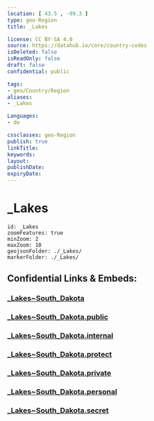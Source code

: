 ```yaml
---
location: [ 43.5 , -99.3 ] 
type: geo-Region
title: _Lakes

license: CC BY-SA 4.0
source: https://datahub.io/core/country-codes
isDeleted: false
isReadOnly: false
draft: false
confidential: public

tags:
- geo/Country/Region
aliases:
- _Lakes

Languages:
- de

cssclasses: geo-Region
publish: true
linkTitle: 
keywords: 
layout: 
publishDate: 
expiryDate: 
---
```


# _Lakes

```leaflet
id: _Lakes
zoomFeatures: true 
minZoom: 2 
maxZoom: 18
geojsonFolder: ./_Lakes/
markerFolder: ./_Lakes/
```


## Confidential Links & Embeds: 

### [_Lakes~South_Dakota](/_Standards/Earth/Continent/America~North/USA/USA~Central/South_Dakota/_Lakes~South_Dakota.md) 

### [_Lakes~South_Dakota.public](/_public/Earth/Continent/America~North/USA/USA~Central/South_Dakota/_Lakes~South_Dakota.public.md) 

### [_Lakes~South_Dakota.internal](/_internal/Earth/Continent/America~North/USA/USA~Central/South_Dakota/_Lakes~South_Dakota.internal.md) 

### [_Lakes~South_Dakota.protect](/_protect/Earth/Continent/America~North/USA/USA~Central/South_Dakota/_Lakes~South_Dakota.protect.md) 

### [_Lakes~South_Dakota.private](/_private/Earth/Continent/America~North/USA/USA~Central/South_Dakota/_Lakes~South_Dakota.private.md) 

### [_Lakes~South_Dakota.personal](/_personal/Earth/Continent/America~North/USA/USA~Central/South_Dakota/_Lakes~South_Dakota.personal.md) 

### [_Lakes~South_Dakota.secret](/_secret/Earth/Continent/America~North/USA/USA~Central/South_Dakota/_Lakes~South_Dakota.secret.md)

